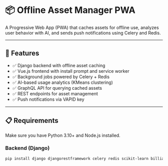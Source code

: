 # 📦 Offline Asset Manager PWA

A Progressive Web App (PWA) that caches assets for offline use, analyzes user behavior with AI, and sends push notifications using Celery and Redis.

---

## 🔧 Features

- ✅ Django backend with offline asset caching
- ✅ Vue.js frontend with install prompt and service worker
- ✅ Background jobs powered by Celery + Redis
- ✅ AI-based usage analytics (KMeans clustering)
- ✅ GraphQL API for querying cached assets
- ✅ REST endpoints for asset management
- ✅ Push notifications via VAPID key

---

## 📋 Requirements

Make sure you have Python 3.10+ and Node.js installed.

### Backend (Django)

```bash
pip install django djangorestframework celery redis scikit-learn billiard graphene-django django-cors-headers